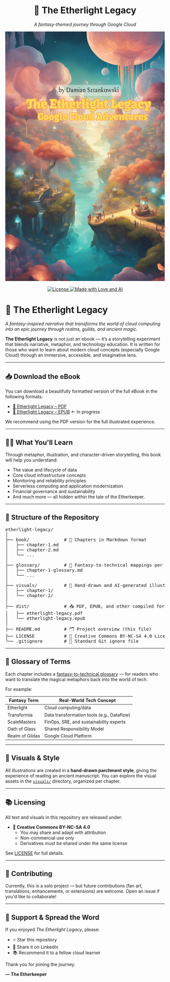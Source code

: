 <h1 align="center">🌌 The Etherlight Legacy</h1>

<p align="center"><i>A fantasy-themed journey through Google Cloud</i></p>

<p align="center">
  <img src="./visuals/The%20Etherlight%20Legacy%20Google%20Cloud%20Adventures%20-%20Cover.png" alt="Book Cover" width="600"/>
</p>

<p align="center">
  <a href="https://creativecommons.org/licenses/by-nc-sa/4.0/">
    <img src="https://img.shields.io/badge/License-CC%20BY--NC--SA%204.0-lightgrey.svg" alt="License"/>
  </a>
  <a href="https://github.com/yourusername/etherlight-legacy">
    <img src="https://img.shields.io/badge/Made%20with-%E2%99%A5%20and%20AI-ff69b4.svg" alt="Made with Love and AI"/>
  </a>
</p>



# 🌌 The Etherlight Legacy

*A fantasy-inspired narrative that transforms the world of cloud computing into an epic journey through realms, guilds, and ancient magic.*

**The Etherlight Legacy** is not just an ebook — it’s a storytelling experiment that blends narrative, metaphor, and technology education. It is written for those who want to learn about modern cloud concepts (especially Google Cloud) through an immersive, accessible, and imaginative lens.

---

## 📥 Download the eBook

You can download a beautifully formatted version of the full eBook in the following formats:

- [📘 Etherlight Legacy – PDF]([./dist/etherlight-legacy.pdf](https://github.com/damian-sztankowski/The-Etherlight-Legacy-Google-Cloud-Adventures/releases/tag/v1.3pdf))
- [📗 Etherlight Legacy – EPUB]() <- In progress

We recommend using the PDF version for the full illustrated experience.

---

## 🧙‍♀️ What You'll Learn

Through metaphor, illustration, and character-driven storytelling, this book will help you understand:

- The value and lifecycle of data
- Core cloud infrastructure concepts
- Monitoring and reliability principles
- Serverless computing and application modernization
- Financial governance and sustainability
- And much more — all hidden within the tale of the Etherkeeper.

---

## 🧰 Structure of the Repository
<pre>
etherlight-legacy/
│
├── book/             # 📖 Chapters in Markdown format
│   ├── chapter-1.md
│   ├── chapter-2.md
│   └── ...
│
├── glossary/         # 📜 Fantasy-to-technical mappings per chapter
│   ├── chapter-1-glossary.md
│   └── ...
│
├── visuals/          # 🎨 Hand-drawn and AI-generated illustrations
│   ├── chapter-1/
│   └── chapter-2/
│
├── dist/             # 📥 PDF, EPUB, and other compiled formats
│   ├── etherlight-legacy.pdf
│   └── etherlight-legacy.epub
│
├── README.md         # 🗂️ Project overview (this file)
├── LICENSE           # 📘 Creative Commons BY-NC-SA 4.0 License
└── .gitignore        # 🚫 Standard Git ignore file
</pre>


---

## 📜 Glossary of Terms

Each chapter includes a [fantasy-to-technical glossary](./glossary) — for readers who want to translate the magical metaphors back into the world of tech.

For example:

| Fantasy Term     | Real-World Tech Concept            |
|------------------|------------------------------------|
| Etherlight       | Cloud computing/data               |
| Transformia      | Data transformation tools (e.g., Dataflow) |
| ScaleMasters     | FinOps, SRE, and sustainability experts |
| Oath of Glass    | Shared Responsibility Model        |
| Realm of Gildas  | Google Cloud Platform              |

---

## 🎨 Visuals & Style

All illustrations are created in a **hand-drawn parchment style**, giving the experience of reading an ancient manuscript. You can explore the visual assets in the [`visuals/`](./visuals) directory, organized per chapter.

---

## 📚 Licensing

All text and visuals in this repository are released under:

- **📘 Creative Commons BY-NC-SA 4.0**
  - You may share and adapt with attribution
  - Non-commercial use only
  - Derivatives must be shared under the same license

See [LICENSE](./LICENSE) for full details.

---

## 🤝 Contributing

Currently, this is a solo project — but future contributions (fan art, translations, enhancements, or extensions) are welcome. Open an issue if you'd like to collaborate!

---

## 🧡 Support & Spread the Word

If you enjoyed *The Etherlight Legacy*, please:

- ⭐ Star this repository
- 💬 Share it on LinkedIn
- 📚 Recommend it to a fellow cloud learner

Thank you for joining the journey.

**— The Etherkeeper**
